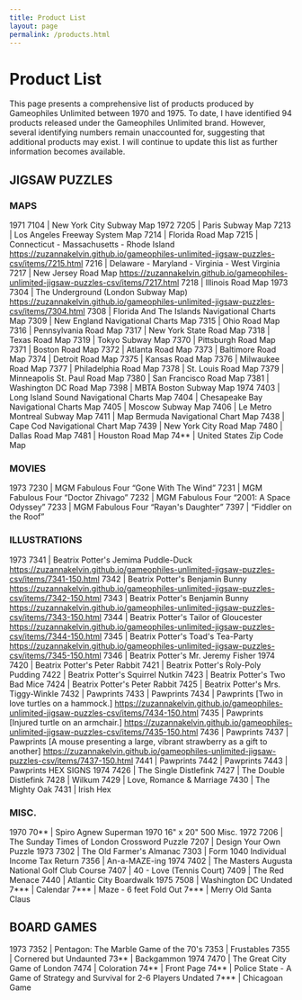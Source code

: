 ```yaml
---
title: Product List
layout: page
permalink: /products.html
---
```


# Product List
This page presents a comprehensive list of products produced by Gameophiles Unlimited between 1970 and 1975. To date, I have identified 94 products released under the Gameophiles Unlimited brand. However, several identifying numbers remain unaccounted for, suggesting that additional products may exist. I will continue to update this list as further information becomes available.

## JIGSAW PUZZLES
### MAPS
1971
7104 | New York City Subway Map
1972
7205 | Paris Subway Map
7213 | Los Angeles Freeway System Map
7214 | Florida Road Map
7215 | Connecticut - Massachusetts - Rhode Island https://zuzannakelvin.github.io/gameophiles-unlimited-jigsaw-puzzles-csv/items/7215.html 
7216 | Delaware - Maryland - Virginia - West Virginia
7217 | New Jersey Road Map https://zuzannakelvin.github.io/gameophiles-unlimited-jigsaw-puzzles-csv/items/7217.html 
7218 | Illinois Road Map
1973
7304 | The Underground (London Subway Map) https://zuzannakelvin.github.io/gameophiles-unlimited-jigsaw-puzzles-csv/items/7304.html 
7308 | Florida And The Islands Navigational Charts Map
7309 | New England Navigational Charts Map
7315 | Ohio Road Map
7316 | Pennsylvania Road Map
7317 | New York State Road Map
7318 | Texas Road Map
7319 | Tokyo Subway Map
7370 | Pittsburgh Road Map
7371 | Boston Road Map 
7372 | Atlanta Road Map 
7373 | Baltimore Road Map 
7374 | Detroit Road Map
7375 | Kansas Road Map 
7376 | Milwaukee Road Map
7377 | Philadelphia Road Map
7378 | St. Louis Road Map
7379 | Minneapolis St. Paul Road Map 
7380 | San Francisco Road Map 
7381 | Washington DC Road Map
7398 | MBTA Boston Subway Map
1974
7403 | Long Island Sound Navigational Charts Map
7404 | Chesapeake Bay Navigational Charts Map
7405 | Moscow Subway Map 
7406 | Le Metro Montreal Subway Map
7411 | Map Bermuda Navigational Chart Map
7438 | Cape Cod Navigational Chart Map
7439 | New York City Road Map
7480 | Dallas Road Map
7481 | Houston Road Map
74**  | United States Zip Code Map
### MOVIES
1973
7230 | MGM Fabulous Four “Gone With The Wind”
7231 | MGM Fabulous Four “Doctor Zhivago”
7232 | MGM Fabulous Four “2001: A Space Odyssey”
7233 | MGM Fabulous Four “Rayan's Daughter”
7397 | “Fiddler on the Roof”
### ILLUSTRATIONS
1973
7341 | Beatrix Potter's Jemima Puddle-Duck https://zuzannakelvin.github.io/gameophiles-unlimited-jigsaw-puzzles-csv/items/7341-150.html 
7342 | Beatrix Potter's Benjamin Bunny https://zuzannakelvin.github.io/gameophiles-unlimited-jigsaw-puzzles-csv/items/7342-150.html 
7343 | Beatrix Potter's Benjamin Bunny https://zuzannakelvin.github.io/gameophiles-unlimited-jigsaw-puzzles-csv/items/7343-150.html 
7344 | Beatrix Potter's Tailor of Gloucester https://zuzannakelvin.github.io/gameophiles-unlimited-jigsaw-puzzles-csv/items/7344-150.html 
7345 | Beatrix Potter's Toad's Tea-Party https://zuzannakelvin.github.io/gameophiles-unlimited-jigsaw-puzzles-csv/items/7345-150.html 
7346 | Beatrix Potter's Mr. Jeremy Fisher
1974
7420 | Beatrix Potter's Peter Rabbit
7421 | Beatrix Potter's Roly-Poly Pudding
7422 | Beatrix Potter's Squirrel Nutkin
7423 | Beatrix Potter's Two Bad Mice
7424 | Beatrix Potter's Peter Rabbit
7425 | Beatrix Potter's Mrs. Tiggy-Winkle
7432 | Pawprints 
7433 | Pawprints
7434 | Pawprints [Two in love turtles on a hammock.] https://zuzannakelvin.github.io/gameophiles-unlimited-jigsaw-puzzles-csv/items/7434-150.html 
7435 | Pawprints [Injured turtle on an armchair.] https://zuzannakelvin.github.io/gameophiles-unlimited-jigsaw-puzzles-csv/items/7435-150.html 
7436 | Pawprints
7437 | Pawprints [A mouse presenting a large, vibrant strawberry as a gift to another] https://zuzannakelvin.github.io/gameophiles-unlimited-jigsaw-puzzles-csv/items/7437-150.html 
7441 | Pawprints
7442 | Pawprints
7443 | Pawprints
HEX SIGNS
1974
7426 | The Single Distlefink
7427 | The Double Distlefink
7428 | Wilkum
7429 | Love, Romance & Marriage
7430 | The Mighty Oak
7431 | Irish Hex
### MISC.
1970
70** | Spiro Agnew Superman 1970 16" x 20" 500 Misc.
1972
7206 | The Sunday Times of London Crossword Puzzle
7207 | Design Your Own Puzzle
1973
7302 | The Old Farmer's Almanac
7303 | Form 1040 Individual Income Tax Return
7356 | An-a-MAZE-ing
1974
7402 | The Masters Augusta National Golf Club Course
7407 | 40 - Love (Tennis Court)
7409 | The Red Menace
7440 | Atlantic City Boardwalk
1975
7508 | Washington DC
Undated
7*** | Calendar
7*** | Maze - 6 feet Fold Out
7*** | Merry Old Santa Claus

## BOARD GAMES
1973
7352 | Pentagon: The Marble Game of the 70's
7353 | Frustables
7355 | Cornered but Undaunted
73** | Backgammon
1974
7470 | The Great City Game of London
7474 | Coloration
74** | Front Page 
74** | Police State - A Game of Strategy and Survival for 2-6 Players
Undated
7*** | Chicagoan Game
